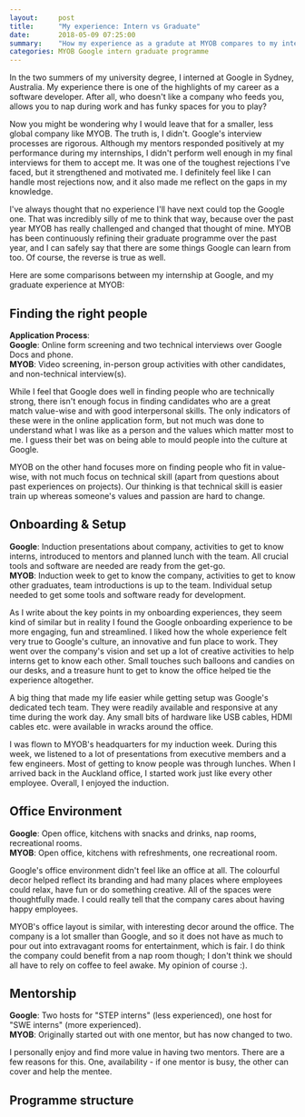 ```yaml
---
layout:     post
title:      "My experience: Intern vs Graduate"
date:       2018-05-09 07:25:00
summary:    "How my experience as a gradute at MYOB compares to my internship at Google." 
categories: MYOB Google intern graduate programme
---
```


In the two summers of my university degree, I interned at Google in Sydney, Australia. My experience there is one of the highlights of my career as a software developer. After all, who doesn't like a company who feeds you, allows you to nap during work and has funky spaces for you to play?  
  
Now you might be wondering why I would leave that for a smaller, less global company like MYOB. The truth is, I didn't. Google's interview processes are rigorous. Although my mentors responded positively at my performance during my internships, I didn't perform well enough in my final interviews for them to accept me. It was one of the toughest rejections I've faced, but it strengthened and motivated me. I definitely feel like I can handle most rejections now, and it also made me reflect on the gaps in my knowledge.  
  
I've always thought that no experience I'll have next could top the Google one. That was incredibly silly of me to think that way, because over the past year MYOB has really challenged and changed that thought of mine. MYOB has been continuously refining their graduate programme over the past year, and I can safely say that there are some things Google can learn from too. Of course, the reverse is true as well.  

Here are some comparisons between my internship at Google, and my graduate experience at MYOB:  

## Finding the right people
**Application Process**:  
**Google**: Online form screening and two technical interviews over Google Docs and phone.  
**MYOB**: Video screening, in-person group activities with other candidates, and non-technical interview(s).  

While I feel that Google does well in finding people who are technically strong, there isn't enough focus in finding candidates who are a great match value-wise and with good interpersonal skills. The only indicators of these were in the online application form, but not much was done to understand what I was like as a person and the values which matter most to me. I guess their bet was on being able to mould people into the culture at Google.

MYOB on the other hand focuses more on finding people who fit in value-wise, with not much focus on technical skill (apart from questions about past experiences on projects). Our thinking is that technical skill is easier train up whereas someone's values and passion are hard to change.  

## Onboarding & Setup
**Google**: Induction presentations about company, activities to get to know interns, introduced to mentors and planned lunch with the team. All crucial tools and software are needed are ready from the get-go.  
**MYOB**: Induction week to get to know the company, activities to get to know other graduates, team introductions is up to the team. Individual setup needed to get some tools and software ready for development.

As I write about the key points in my onboarding experiences, they seem kind of similar but in reality I found the Google onboarding experience to be more engaging, fun and streamlined. I liked how the whole experience felt very true to Google's culture, an innovative and fun place to work. They went over the company's vision and set up a lot of creative activities to help interns get to know each other. Small touches such balloons and candies on our desks, and a treasure hunt to get to know the office helped tie the experience altogether.  

A big thing that made my life easier while getting setup was Google's dedicated tech team. They were readily available and responsive at any time during the work day. Any small bits of hardware like USB cables, HDMI cables etc. were available in wracks around the office.

I was flown to MYOB's headquarters for my induction week. During this week, we listened to a lot of presentations from executive members and a few engineers. Most of getting to know people was through lunches. When I arrived back in the Auckland office, I started work just like every other employee. Overall, I enjoyed the induction. 

## Office Environment  
**Google**: Open office, kitchens with snacks and drinks, nap rooms, recreational rooms.  
**MYOB**: Open office, kitchens with refreshments, one recreational room.  
  
Google's office environment didn't feel like an office at all. The colourful decor helped reflect its branding and had many places where employees could relax, have fun or do something creative. All of the spaces were thoughtfully made. I could really tell that the company cares about having happy employees.    
  
MYOB's office layout is similar, with interesting decor around the office. The company is a lot smaller than Google, and so it does not have as much to pour out into extravagant rooms for entertainment, which is fair. I do think the company could benefit from a nap room though; I don't think we should all have to rely on coffee to feel awake. My opinion of course :).    

## Mentorship
**Google**: Two hosts for "STEP interns" (less experienced), one host for "SWE interns" (more experienced).  
**MYOB**: Originally started out with one mentor, but has now changed to two.

I personally enjoy and find more value in having two mentors. There are a few reasons for this. One, availability - if one mentor is busy, the other can cover and help the mentee.  

## Programme structure

